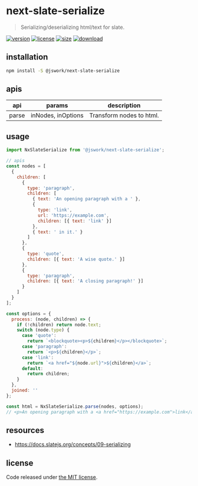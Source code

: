 # next-slate-serialize
> Serializing/deserializing html/text for slate.

[![version][version-image]][version-url]
[![license][license-image]][license-url]
[![size][size-image]][size-url]
[![download][download-image]][download-url]

## installation
```bash
npm install -S @jswork/next-slate-serialize
```

## apis
| api | params             | description              |
| --- | ------------------ | ------------------------ |
| parse  | inNodes, inOptions | Transform nodes to html. |

## usage
```js
import NxSlateSerialize from '@jswork/next-slate-serialize';

// apis
const nodes = [
  {
    children: [
      {
        type: 'paragraph',
        children: [
          { text: 'An opening paragraph with a ' },
          {
            type: 'link',
            url: 'https://example.com',
            children: [{ text: 'link' }]
          },
          { text: ' in it.' }
        ]
      },
      {
        type: 'quote',
        children: [{ text: 'A wise quote.' }]
      },
      {
        type: 'paragraph',
        children: [{ text: 'A closing paragraph!' }]
      }
    ]
  }
];

const options = {
  process: (node, children) => {
    if (!children) return node.text;
    switch (node.type) {
      case 'quote':
        return `<blockquote><p>${children}</p></blockquote>`;
      case 'paragraph':
        return `<p>${children}</p>`;
      case 'link':
        return `<a href="${node.url}">${children}</a>`;
      default:
        return children;
    }
  },
  joined: ''
};

const html = NxSlateSerialize.parse(nodes, options);
// <p>An opening paragraph with a <a href="https://example.com">link</a> in it.</p><blockquote><p>A wise quote.</p></blockquote><p>A closing paragraph!</p>
```

## resources
- https://docs.slatejs.org/concepts/09-serializing

## license
Code released under [the MIT license](https://github.com/afeiship/next-slate-serialize/blob/master/LICENSE.txt).

[version-image]: https://img.shields.io/npm/v/@jswork/next-slate-serialize
[version-url]: https://npmjs.org/package/@jswork/next-slate-serialize

[license-image]: https://img.shields.io/npm/l/@jswork/next-slate-serialize
[license-url]: https://github.com/afeiship/next-slate-serialize/blob/master/LICENSE.txt

[size-image]: https://img.shields.io/bundlephobia/minzip/@jswork/next-slate-serialize
[size-url]: https://github.com/afeiship/next-slate-serialize/blob/master/dist/next-slate-serialize.min.js

[download-image]: https://img.shields.io/npm/dm/@jswork/next-slate-serialize
[download-url]: https://www.npmjs.com/package/@jswork/next-slate-serialize
